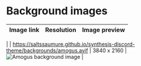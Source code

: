 # Background images

| Image link                                                                      | Resolution  | Image preview                                                                                                        |
|---------------------------------------------------------------------------------|-------------|----------------------------------------------------------------------------------------------------------------------|

   |
| https://saltssaumure.github.io/synthesis-discord-theme/backgrounds/amogus.avif  | 3840 x 2160 | ![Amogus background image](https://saltssaumure.github.io/synthesis-discord-theme/backgrounds/preview/amogus.avif)   |
